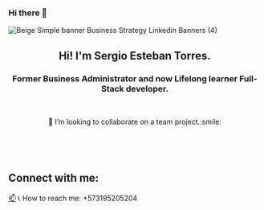 ### Hi there 👋

![Beige Simple banner Business Strategy Linkedin Banners (4)](https://user-images.githubusercontent.com/64751892/161426462-3e90d0c0-af4c-4bbb-a091-acb7870f5d0e.gif)

<h2 align=center>Hi! I'm Sergio Esteban Torres.</h2>
<h3 align=center>Former Business Administrator and now Lifelong learner Full-Stack developer.</h3>
<br>
<p align="center">👯 I’m looking to collaborate on a team project.:smile:</p><br /> 
</p>
<br>
<h2 align="left">Connect with me:</h2>
<p align="left">
<a href="mailto: sergio.smiling@gmail.com" target="blank">📫</a>
📞 How to reach me: +573195205204
